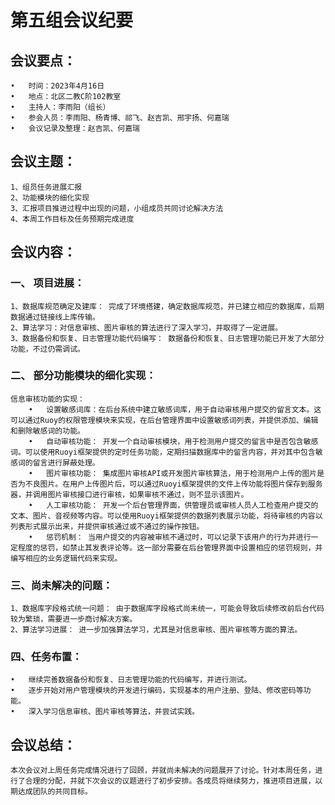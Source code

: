 # 第五组会议纪要
## 会议要点：
    •	时间：2023年4月16日
    •	地点：北区二教C阶102教室 
    •	主持人：李雨阳（组长）
    •	参会人员：李雨阳、杨青博、祁飞、赵吉凯、邢宇扬、何嘉瑞
    •	会议记录及整理：赵吉凯、何嘉瑞 
## 会议主题：
    1、组员任务进展汇报
    2、功能模块的细化实现
    3、汇报项目推进过程中出现的问题，小组成员共同讨论解决方法
    4、本周工作目标及任务预期完成进度

## 会议内容：
### 一、    项目进展： 
    1、数据库规范确定及建库： 完成了环境搭建，确定数据库规范，并已建立相应的数据库，后期数据通过链接线上库传输。
    2、算法学习：对信息审核、图片审核的算法进行了深入学习，并取得了一定进展。
    3、数据备份和恢复、日志管理功能代码编写： 数据备份和恢复、日志管理功能已开发了大部分功能，不过仍需调试。

### 二、    部分功能模块的细化实现：
    信息审核功能的实现：
        •	设置敏感词库：在后台系统中建立敏感词库，用于自动审核用户提交的留言文本。这可以通过Ruoy的权限管理模块来实现，在后台管理界面中设置敏感词列表，并提供添加、编辑和删除敏感词的功能。
        •	自动审核功能： 开发一个自动审核模块，用于检测用户提交的留言中是否包含敏感词。可以使用Ruoyi框架提供的定时任务功能，定期扫描数据库中的留言内容，并对其中包含敏感词的留言进行屏蔽处理。
        •	图片审核功能： 集成图片审核API或开发图片审核算法，用于检测用户上传的图片是否为不良图片。在用户上传图片后，可以通过Ruoyi框架提供的文件上传功能将图片保存到服务器，并调用图片审核接口进行审核，如果审核不通过，则不显示该图片。
        •	人工审核功能： 开发一个后台管理界面，供管理员或审核人员人工检查用户提交的文本、图片、音视频等内容。可以使用Ruoyi框架提供的数据列表展示功能，将待审核的内容以列表形式展示出来，并提供审核通过或不通过的操作按钮。
        •	惩罚机制： 当用户提交的内容被审核不通过时，可以记录下该用户的行为并进行一定程度的惩罚，如禁止其发表评论等。这一部分需要在后台管理界面中设置相应的惩罚规则，并编写相应的业务逻辑代码来实现。

### 三、尚未解决的问题：
    1、数据库字段格式统一问题： 由于数据库字段格式尚未统一，可能会导致后续修改前后台代码较为繁琐，需要进一步商讨解决方案。
    2、算法学习进展： 进一步加强算法学习，尤其是对信息审核、图片审核等方面的算法。

### 四、任务布置：
    •	继续完善数据备份和恢复、日志管理功能的代码编写，并进行测试。
    •	逐步开始对用户管理模块的开发进行编码，实现基本的用户注册、登陆、修改密码等功能。
    •	深入学习信息审核、图片审核等算法，并尝试实践。

## 会议总结：
    本次会议对上周任务完成情况进行了回顾，并就尚未解决的问题展开了讨论。针对本周任务，进行了合理的分配，并就下次会议的议题进行了初步安排。各成员将继续努力，推进项目进展，以期达成团队的共同目标。
